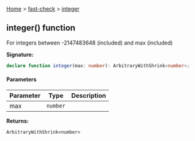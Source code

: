 [Home](/) &gt; [fast-check](../fast-check.md) &gt; [integer](integer_2.md)

## integer() function

For integers between -2147483648 (included) and max (included)

<b>Signature:</b>

```typescript
declare function integer(max: number): ArbitraryWithShrink<number>;
```

#### Parameters

|  Parameter | Type | Description |
|  --- | --- | --- |
|  max | <code>number</code> |  |

<b>Returns:</b>

`ArbitraryWithShrink<number>`

